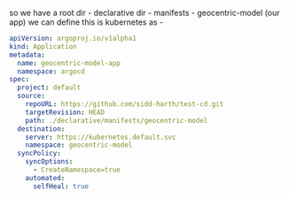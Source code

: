 so we have a root dir - declarative dir - manifests - geocentric-model (our app)
we can define this is kubernetes as - 

```yaml
apiVersion: argoproj.io/v1alpha1
kind: Application
metadata:
  name: geocentric-model-app
  namespace: argocd
spec:
  project: default
  source:
    repoURL: https://github.com/sidd-harth/test-cd.git
    targetRevision: HEAD
    path: ./declarative/manifests/geocentric-model
  destination:
    server: https://kubernetes.default.svc
    namespace: geocentric-model
  syncPolicy:
    syncOptions:
      - CreateNamespace=true
    automated:
      selfHeal: true
```
